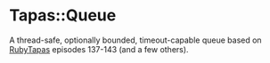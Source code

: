 # Tapas::Queue

A thread-safe, optionally bounded, timeout-capable queue based on [RubyTapas](http://rubytapas.com) episodes 137-143 (and a few others).

